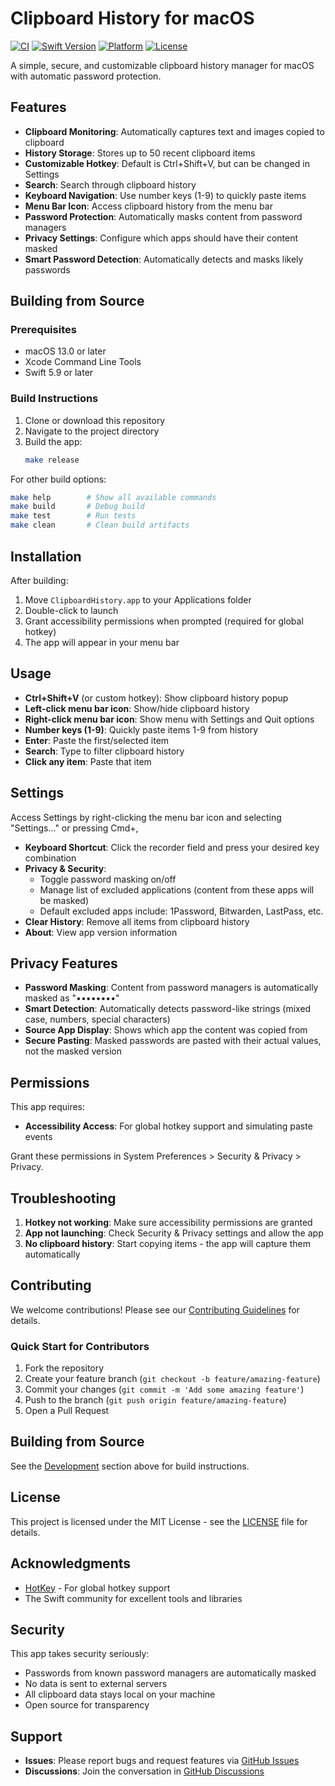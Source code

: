 # Clipboard History for macOS

[![CI](https://github.com/prasincs/ClipboardHistory/actions/workflows/ci.yml/badge.svg)](https://github.com/prasincs/ClipboardHistory/actions/workflows/ci.yml)
[![Swift Version](https://img.shields.io/badge/Swift-5.9-orange.svg)](https://swift.org)
[![Platform](https://img.shields.io/badge/Platform-macOS%2013.0+-blue.svg)](https://www.apple.com/macos)
[![License](https://img.shields.io/badge/License-MIT-green.svg)](LICENSE)

A simple, secure, and customizable clipboard history manager for macOS with automatic password protection.

## Features

- **Clipboard Monitoring**: Automatically captures text and images copied to clipboard
- **History Storage**: Stores up to 50 recent clipboard items
- **Customizable Hotkey**: Default is Ctrl+Shift+V, but can be changed in Settings
- **Search**: Search through clipboard history
- **Keyboard Navigation**: Use number keys (1-9) to quickly paste items
- **Menu Bar Icon**: Access clipboard history from the menu bar
- **Password Protection**: Automatically masks content from password managers
- **Privacy Settings**: Configure which apps should have their content masked
- **Smart Password Detection**: Automatically detects and masks likely passwords

## Building from Source

### Prerequisites
- macOS 13.0 or later
- Xcode Command Line Tools
- Swift 5.9 or later

### Build Instructions

1. Clone or download this repository
2. Navigate to the project directory
3. Build the app:
   ```bash
   make release
   ```

For other build options:
```bash
make help        # Show all available commands
make build       # Debug build
make test        # Run tests
make clean       # Clean build artifacts
```

## Installation

After building:
1. Move `ClipboardHistory.app` to your Applications folder
2. Double-click to launch
3. Grant accessibility permissions when prompted (required for global hotkey)
4. The app will appear in your menu bar

## Usage

- **Ctrl+Shift+V** (or custom hotkey): Show clipboard history popup
- **Left-click menu bar icon**: Show/hide clipboard history
- **Right-click menu bar icon**: Show menu with Settings and Quit options
- **Number keys (1-9)**: Quickly paste items 1-9 from history
- **Enter**: Paste the first/selected item
- **Search**: Type to filter clipboard history
- **Click any item**: Paste that item

## Settings

Access Settings by right-clicking the menu bar icon and selecting "Settings..." or pressing Cmd+,

- **Keyboard Shortcut**: Click the recorder field and press your desired key combination
- **Privacy & Security**: 
  - Toggle password masking on/off
  - Manage list of excluded applications (content from these apps will be masked)
  - Default excluded apps include: 1Password, Bitwarden, LastPass, etc.
- **Clear History**: Remove all items from clipboard history
- **About**: View app version information

## Privacy Features

- **Password Masking**: Content from password managers is automatically masked as "••••••••"
- **Smart Detection**: Automatically detects password-like strings (mixed case, numbers, special characters)
- **Source App Display**: Shows which app the content was copied from
- **Secure Pasting**: Masked passwords are pasted with their actual values, not the masked version

## Permissions

This app requires:
- **Accessibility Access**: For global hotkey support and simulating paste events

Grant these permissions in System Preferences > Security & Privacy > Privacy.

## Troubleshooting

1. **Hotkey not working**: Make sure accessibility permissions are granted
2. **App not launching**: Check Security & Privacy settings and allow the app
3. **No clipboard history**: Start copying items - the app will capture them automatically

## Contributing

We welcome contributions! Please see our [Contributing Guidelines](CONTRIBUTING.md) for details.

### Quick Start for Contributors

1. Fork the repository
2. Create your feature branch (`git checkout -b feature/amazing-feature`)
3. Commit your changes (`git commit -m 'Add some amazing feature'`)
4. Push to the branch (`git push origin feature/amazing-feature`)
5. Open a Pull Request

## Building from Source

See the [Development](#building-from-source) section above for build instructions.

## License

This project is licensed under the MIT License - see the [LICENSE](LICENSE) file for details.

## Acknowledgments

- [HotKey](https://github.com/soffes/HotKey) - For global hotkey support
- The Swift community for excellent tools and libraries

## Security

This app takes security seriously:
- Passwords from known password managers are automatically masked
- No data is sent to external servers
- All clipboard data stays local on your machine
- Open source for transparency

## Support

- **Issues**: Please report bugs and request features via [GitHub Issues](https://github.com/prasincs/ClipboardHistory/issues)
- **Discussions**: Join the conversation in [GitHub Discussions](https://github.com/prasincs/ClipboardHistory/discussions)
